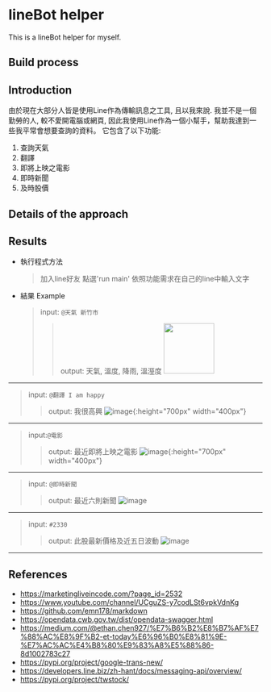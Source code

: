# lineBot helper
  This is a lineBot helper for myself.
## Build process
  


## Introduction
  由於現在大部分人皆是使用Line作為傳輸訊息之工具, 且以我來說. 我並不是一個勤勞的人, 較不愛開電腦或網頁, 因此我使用Line作為一個小幫手，幫助我達到一些我平常會想要查詢的資料。
  它包含了以下功能:
  1. 查詢天氣
  2. 翻譯
  3. 即將上映之電影
  4. 即時新聞
  5. 及時股價

## Details of the approach

## Results
+ 執行程式方法
  > 加入line好友
  > 點選'run main'
  > 依照功能需求在自己的line中輸入文字
  
+ 結果 Example
  > input: `` @天氣 新竹市 ``
  > > output: 天氣, 溫度, 降雨, 溫溼度
  > > <img src="https://github.com/michelle4232/final_s1073349/blob/main/photos/weather.jpg" width="100" height="100">
---------------------------------------
  > input: `` @翻譯 I am happy ``
  > > output: 我很高興
  > > ![image](https://github.com/michelle4232/final_s1073349/blob/main/photos/trans.jpg){:height="700px" width="400px"}
---------------------------------------
  > input:`` @電影 ``
  > > output: 最近即將上映之電影
  > > ![image](https://github.com/michelle4232/final_s1073349/blob/main/photos/movie.jpg){:height="700px" width="400px"}
---------------------------------------
  > input: `` @即時新聞 ``
  > > output: 最近六則新聞
  > > ![image](https://github.com/michelle4232/final_s1073349/blob/main/photos/news.jpg)
---------------------------------------
  > input: `` #2330 `` 
  > > output: 此股最新價格及近五日波動
  > > ![image](https://github.com/michelle4232/final_s1073349/blob/main/photos/stock.jpg)
---------------------------------------
## References
+ https://marketingliveincode.com/?page_id=2532
+ https://www.youtube.com/channel/UCguZS-y7codLSt6vpkVdnKg
+ https://github.com/emn178/markdown
+ https://opendata.cwb.gov.tw/dist/opendata-swagger.html
+ https://medium.com/@ethan.chen927/%E7%B6%B2%E8%B7%AF%E7%88%AC%E8%9F%B2-et-today%E6%96%B0%E8%81%9E-%E7%AC%AC%E4%B8%80%E9%83%A8%E5%88%86-8d1002783c27
+ https://pypi.org/project/google-trans-new/
+ https://developers.line.biz/zh-hant/docs/messaging-api/overview/
+ https://pypi.org/project/twstock/
